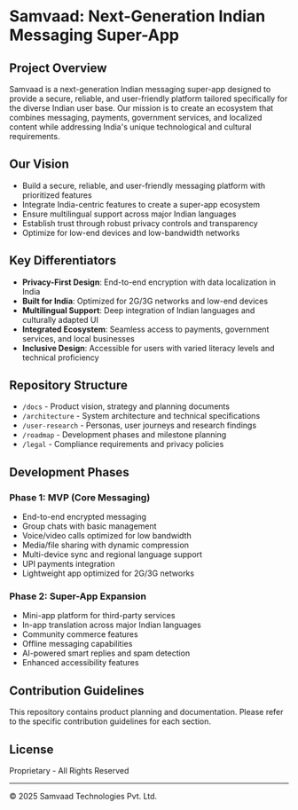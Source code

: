 # Samvaad: Next-Generation Indian Messaging Super-App

## Project Overview
Samvaad is a next-generation Indian messaging super-app designed to provide a secure, reliable, and user-friendly platform tailored specifically for the diverse Indian user base. Our mission is to create an ecosystem that combines messaging, payments, government services, and localized content while addressing India's unique technological and cultural requirements.

## Our Vision
- Build a secure, reliable, and user-friendly messaging platform with prioritized features
- Integrate India-centric features to create a super-app ecosystem
- Ensure multilingual support across major Indian languages
- Establish trust through robust privacy controls and transparency
- Optimize for low-end devices and low-bandwidth networks

## Key Differentiators
- **Privacy-First Design**: End-to-end encryption with data localization in India
- **Built for India**: Optimized for 2G/3G networks and low-end devices
- **Multilingual Support**: Deep integration of Indian languages and culturally adapted UI
- **Integrated Ecosystem**: Seamless access to payments, government services, and local businesses
- **Inclusive Design**: Accessible for users with varied literacy levels and technical proficiency

## Repository Structure
- `/docs` - Product vision, strategy and planning documents
- `/architecture` - System architecture and technical specifications
- `/user-research` - Personas, user journeys and research findings
- `/roadmap` - Development phases and milestone planning
- `/legal` - Compliance requirements and privacy policies

## Development Phases

### Phase 1: MVP (Core Messaging)
- End-to-end encrypted messaging
- Group chats with basic management
- Voice/video calls optimized for low bandwidth
- Media/file sharing with dynamic compression
- Multi-device sync and regional language support
- UPI payments integration
- Lightweight app optimized for 2G/3G networks

### Phase 2: Super-App Expansion
- Mini-app platform for third-party services
- In-app translation across major Indian languages
- Community commerce features
- Offline messaging capabilities
- AI-powered smart replies and spam detection
- Enhanced accessibility features

## Contribution Guidelines
This repository contains product planning and documentation. Please refer to the specific contribution guidelines for each section.

## License
Proprietary - All Rights Reserved

---

© 2025 Samvaad Technologies Pvt. Ltd.